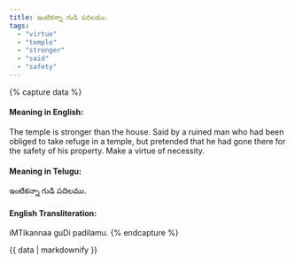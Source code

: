 ```yaml
---
title: ఇంటికన్నా గుడి పదిలము.
tags:
  - "virtue"
  - "temple"
  - "stronger"
  - "said"
  - "safety"
---
```


{% capture data %}
#### Meaning in English:
The temple is stronger than the house.
Said by a ruined man who had been obliged to take refuge in a temple, but pretended that he had gone there for the safety of his property.
Make a virtue of necessity.

#### Meaning in Telugu:
ఇంటికన్నా గుడి పదిలము.

#### English Transliteration:
iMTikannaa guDi padilamu.
{% endcapture %}

{{ data | markdownify }}

